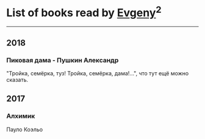 # List of books read by [Evgeny](https://plus.google.com/105112991095828409681)<sup>2</sup>
---

## 2018

### Пиковая дама - Пушкин Александр
"Тройка, семёрка, туз! Тройка, семёрка, дама!...", что тут ещё можно сказать.



## 2017

### Алхимик
Пауло Коэльо



